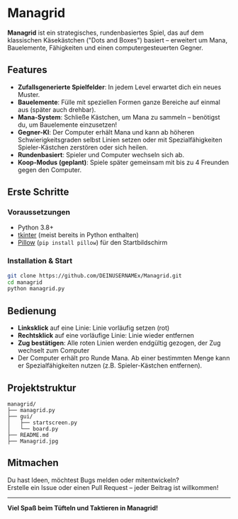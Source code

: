 # Managrid

**Managrid** ist ein strategisches, rundenbasiertes Spiel, das auf dem klassischen Käsekästchen ("Dots and Boxes") basiert – erweitert um Mana, Bauelemente, Fähigkeiten und einen computergesteuerten Gegner.

## Features

- **Zufallsgenerierte Spielfelder**: In jedem Level erwartet dich ein neues Muster.
- **Bauelemente**: Fülle mit speziellen Formen ganze Bereiche auf einmal aus (später auch drehbar).
- **Mana-System**: Schließe Kästchen, um Mana zu sammeln – benötigst du, um Bauelemente einzusetzen!
- **Gegner-KI**: Der Computer erhält Mana und kann ab höheren Schwierigkeitsgraden selbst Linien setzen oder mit Spezialfähigkeiten Spieler-Kästchen zerstören oder sich heilen.
- **Rundenbasiert**: Spieler und Computer wechseln sich ab.
- **Koop-Modus (geplant)**: Spiele später gemeinsam mit bis zu 4 Freunden gegen den Computer.

## Erste Schritte

### Voraussetzungen

- Python 3.8+
- [tkinter](https://wiki.python.org/moin/TkInter) (meist bereits in Python enthalten)
- [Pillow](https://python-pillow.org/) (`pip install pillow`) für den Startbildschirm

### Installation & Start

```bash
git clone https://github.com/DEINUSERNAMEx/Managrid.git
cd managrid
python managrid.py
```

## Bedienung

- **Linksklick** auf eine Linie: Linie vorläufig setzen (rot)
- **Rechtsklick** auf eine vorläufige Linie: Linie wieder entfernen
- **Zug bestätigen**: Alle roten Linien werden endgültig gezogen, der Zug wechselt zum Computer
- Der Computer erhält pro Runde Mana. Ab einer bestimmten Menge kann er Spezialfähigkeiten nutzen (z.B. Spieler-Kästchen entfernen).

## Projektstruktur

```plaintext
managrid/
├── managrid.py
├── gui/
│   ├── startscreen.py
│   └── board.py
├── README.md
├── Managrid.jpg
```

## Mitmachen

Du hast Ideen, möchtest Bugs melden oder mitentwickeln?  
Erstelle ein Issue oder einen Pull Request – jeder Beitrag ist willkommen!

---

**Viel Spaß beim Tüfteln und Taktieren in Managrid!**